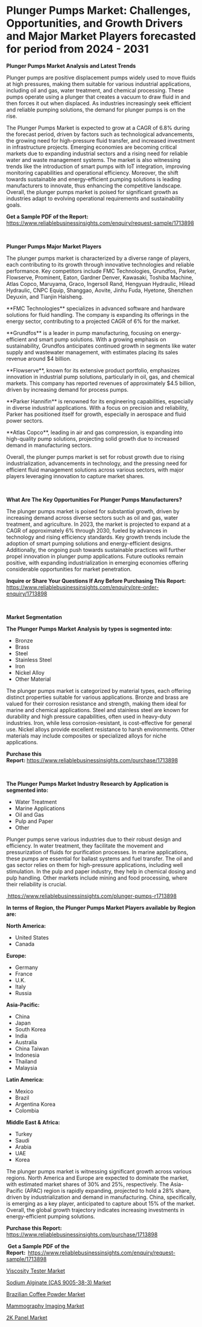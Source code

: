 <p><h1>Plunger Pumps Market: Challenges, Opportunities, and Growth Drivers and Major Market Players forecasted for period from 2024 - 2031</h1></p><p><strong>Plunger Pumps Market Analysis and Latest Trends</strong></p>
<p><p>Plunger pumps are positive displacement pumps widely used to move fluids at high pressures, making them suitable for various industrial applications, including oil and gas, water treatment, and chemical processing. These pumps operate using a plunger that creates a vacuum to draw fluid in and then forces it out when displaced. As industries increasingly seek efficient and reliable pumping solutions, the demand for plunger pumps is on the rise.</p><p>The Plunger Pumps Market is expected to grow at a CAGR of 6.8% during the forecast period, driven by factors such as technological advancements, the growing need for high-pressure fluid transfer, and increased investment in infrastructure projects. Emerging economies are becoming critical markets due to expanding industrial sectors and a rising need for reliable water and waste management systems. The market is also witnessing trends like the introduction of smart pumps with IoT integration, improving monitoring capabilities and operational efficiency. Moreover, the shift towards sustainable and energy-efficient pumping solutions is leading manufacturers to innovate, thus enhancing the competitive landscape. Overall, the plunger pumps market is poised for significant growth as industries adapt to evolving operational requirements and sustainability goals.</p></p>
<p><strong>Get a Sample PDF of the Report:&nbsp;</strong> <a href="https://www.reliablebusinessinsights.com/enquiry/request-sample/1713898?utm_campaign=1605&utm_medium=2&utm_source=Github&utm_content=ia&utm_term=22102024&utm_id=plunger-pumps">https://www.reliablebusinessinsights.com/enquiry/request-sample/1713898</a></p>
<p>&nbsp;</p>
<p><strong>Plunger Pumps Major Market Players</strong></p>
<p><p>The plunger pumps market is characterized by a diverse range of players, each contributing to its growth through innovative technologies and reliable performance. Key competitors include FMC Technologies, Grundfos, Parker, Flowserve, Prominent, Eaton, Gardner Denver, Kawasaki, Toshiba Machine, Atlas Copco, Maruyama, Graco, Ingersoll Rand, Hengyuan Hydraulic, Hilead Hydraulic, CNPC Equip, Shanggao, Aovite, Jinhu Fuda, Hyetone, Shenzhen Deyuxin, and Tianjin Haisheng.</p><p>**FMC Technologies** specializes in advanced software and hardware solutions for fluid handling. The company is expanding its offerings in the energy sector, contributing to a projected CAGR of 6% for the market.</p><p>**Grundfos** is a leader in pump manufacturing, focusing on energy-efficient and smart pump solutions. With a growing emphasis on sustainability, Grundfos anticipates continued growth in segments like water supply and wastewater management, with estimates placing its sales revenue around $4 billion.</p><p>**Flowserve**, known for its extensive product portfolio, emphasizes innovation in industrial pump solutions, particularly in oil, gas, and chemical markets. This company has reported revenues of approximately $4.5 billion, driven by increasing demand for process pumps.</p><p>**Parker Hannifin** is renowned for its engineering capabilities, especially in diverse industrial applications. With a focus on precision and reliability, Parker has positioned itself for growth, especially in aerospace and fluid power sectors.</p><p>**Atlas Copco**, leading in air and gas compression, is expanding into high-quality pump solutions, projecting solid growth due to increased demand in manufacturing sectors.</p><p>Overall, the plunger pumps market is set for robust growth due to rising industrialization, advancements in technology, and the pressing need for efficient fluid management solutions across various sectors, with major players leveraging innovation to capture market shares.</p></p>
<p>&nbsp;</p>
<p><strong>What Are The Key Opportunities For Plunger Pumps Manufacturers?</strong></p>
<p><p>The plunger pumps market is poised for substantial growth, driven by increasing demand across diverse sectors such as oil and gas, water treatment, and agriculture. In 2023, the market is projected to expand at a CAGR of approximately 6% through 2030, fueled by advances in technology and rising efficiency standards. Key growth trends include the adoption of smart pumping solutions and energy-efficient designs. Additionally, the ongoing push towards sustainable practices will further propel innovation in plunger pump applications. Future outlooks remain positive, with expanding industrialization in emerging economies offering considerable opportunities for market penetration.</p></p>
<p><strong>Inquire or Share Your Questions If Any Before Purchasing This Report:</strong> <a href="https://www.reliablebusinessinsights.com/enquiry/pre-order-enquiry/1713898?utm_campaign=1605&utm_medium=2&utm_source=Github&utm_content=ia&utm_term=22102024&utm_id=plunger-pumps">https://www.reliablebusinessinsights.com/enquiry/pre-order-enquiry/1713898</a></p>
<p>&nbsp;</p>
<p><strong>Market Segmentation</strong></p>
<p><strong>The Plunger Pumps Market Analysis by types is segmented into:</strong></p>
<p><ul><li>Bronze</li><li>Brass</li><li>Steel</li><li>Stainless Steel</li><li>Iron</li><li>Nickel Alloy</li><li>Other Material</li></ul></p>
<p><p>The plunger pumps market is categorized by material types, each offering distinct properties suitable for various applications. Bronze and brass are valued for their corrosion resistance and strength, making them ideal for marine and chemical applications. Steel and stainless steel are known for durability and high pressure capabilities, often used in heavy-duty industries. Iron, while less corrosion-resistant, is cost-effective for general use. Nickel alloys provide excellent resistance to harsh environments. Other materials may include composites or specialized alloys for niche applications.</p></p>
<p><strong>Purchase this Report:&nbsp;</strong><a href="https://www.reliablebusinessinsights.com/purchase/1713898?utm_campaign=1605&utm_medium=2&utm_source=Github&utm_content=ia&utm_term=22102024&utm_id=plunger-pumps">https://www.reliablebusinessinsights.com/purchase/1713898</a></p>
<p>&nbsp;</p>
<p><strong>The Plunger Pumps Market Industry Research by Application is segmented into:</strong></p>
<p><ul><li>Water Treatment</li><li>Marine Applications</li><li>Oil and Gas</li><li>Pulp and Paper</li><li>Other</li></ul></p>
<p><p>Plunger pumps serve various industries due to their robust design and efficiency. In water treatment, they facilitate the movement and pressurization of fluids for purification processes. In marine applications, these pumps are essential for ballast systems and fuel transfer. The oil and gas sector relies on them for high-pressure applications, including well stimulation. In the pulp and paper industry, they help in chemical dosing and pulp handling. Other markets include mining and food processing, where their reliability is crucial.</p></p>
<p><a href="https://www.reliablebusinessinsights.com/plunger-pumps-r1713898?utm_campaign=1605&utm_medium=2&utm_source=Github&utm_content=ia&utm_term=22102024&utm_id=plunger-pumps">&nbsp;https://www.reliablebusinessinsights.com/plunger-pumps-r1713898</a></p>
<p><strong>In terms of Region, the Plunger Pumps Market Players available by Region are:</strong></p>
<p>
    <p> <strong> North America: </strong>
        <ul>
            <li>United States</li>
            <li>Canada</li>
        </ul>
        </p> 
    <p> <strong> Europe: </strong>
        <ul>
            <li>Germany</li>
            <li>France</li>
            <li>U.K.</li>
            <li>Italy</li>
            <li>Russia</li>
        </ul>
        </p> 
    <p> <strong> Asia-Pacific: </strong>
        <ul>
            <li>China</li>
            <li>Japan</li>
            <li>South Korea</li>
            <li>India</li>
            <li>Australia</li>
            <li>China Taiwan</li>
            <li>Indonesia</li>
            <li>Thailand</li>
            <li>Malaysia</li>
        </ul>
        </p> 
    <p> <strong> Latin America: </strong>
        <ul>
            <li>Mexico</li>
            <li>Brazil</li>
            <li>Argentina Korea</li>
            <li>Colombia</li>
        </ul>
        </p> 
    <p> <strong> Middle East & Africa: </strong>
        <ul>
            <li>Turkey</li>
            <li>Saudi</li>
            <li>Arabia</li>
            <li>UAE</li>
            <li>Korea</li>
        </ul>
    </p>
    </p>
<p><p>The plunger pumps market is witnessing significant growth across various regions. North America and Europe are expected to dominate the market, with estimated market shares of 30% and 25%, respectively. The Asia-Pacific (APAC) region is rapidly expanding, projected to hold a 28% share, driven by industrialization and demand in manufacturing. China, specifically, is emerging as a key player, anticipated to capture about 15% of the market. Overall, the global growth trajectory indicates increasing investments in energy-efficient pumping solutions.</p></p>
<p><strong>Purchase this Report: </strong><a href="https://www.reliablebusinessinsights.com/purchase/1713898?utm_campaign=1605&utm_medium=2&utm_source=Github&utm_content=ia&utm_term=22102024&utm_id=plunger-pumps">https://www.reliablebusinessinsights.com/purchase/1713898</a></p>
<p>&nbsp;<strong>Get a Sample PDF of the Report:&nbsp;&nbsp;</strong><a href="https://www.reliablebusinessinsights.com/enquiry/request-sample/1713898?utm_campaign=1605&utm_medium=2&utm_source=Github&utm_content=ia&utm_term=22102024&utm_id=plunger-pumps">https://www.reliablebusinessinsights.com/enquiry/request-sample/1713898</a></p>
<p><strong></strong></p>
<p><p><a href="https://www.linkedin.com/pulse/global-viscosity-tester-market-landscape-future-trends-strategic-ep7tc?utm_campaign=1605&utm_medium=2&utm_source=Github&utm_content=ia&utm_term=22102024&utm_id=plunger-pumps">Viscosity Tester Market</a></p><p><a href="https://github.com/AshikRahman991/Market-Research-Report-List-1/blob/main/sodium-alginate-cas-9005-38-3-market.md?utm_campaign=1605&utm_medium=2&utm_source=Github&utm_content=ia&utm_term=22102024&utm_id=plunger-pumps">Sodium Alginate (CAS 9005-38-3) Market</a></p><p><a href="https://www.linkedin.com/pulse/brazilian-coffee-powder-market-refracting-trends-consumer-behaviors-02avc?utm_campaign=1605&utm_medium=2&utm_source=Github&utm_content=ia&utm_term=22102024&utm_id=plunger-pumps">Brazilian Coffee Powder Market</a></p><p><a href="https://www.linkedin.com/pulse/mammography-imaging-market-global-regional-analysis-2024-2031-59aoc?utm_campaign=1605&utm_medium=2&utm_source=Github&utm_content=ia&utm_term=22102024&utm_id=plunger-pumps">Mammography Imaging Market</a></p><p><a href="https://www.linkedin.com/pulse/global-2k-panel-market-focus-product-type-ipsvaother-end-user-n5bbc?utm_campaign=1605&utm_medium=2&utm_source=Github&utm_content=ia&utm_term=22102024&utm_id=plunger-pumps">2K Panel Market</a></p></p>